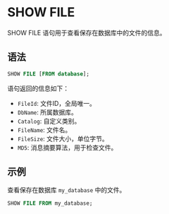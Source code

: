 # SHOW FILE

SHOW FILE 语句用于查看保存在数据库中的文件的信息。

## 语法

```SQL
SHOW FILE [FROM database];
```

语句返回的信息如下：

- `FileId`: 文件ID，全局唯一。
- `DbName`: 所属数据库。
- `Catalog`: 自定义类别。
- `FileName`: 文件名。
- `FileSize`: 文件大小，单位字节。
- `MD5`: 消息摘要算法，用于检查文件。

## 示例

查看保存在数据库 `my_database` 中的文件。

```SQL
SHOW FILE FROM my_database;
```
